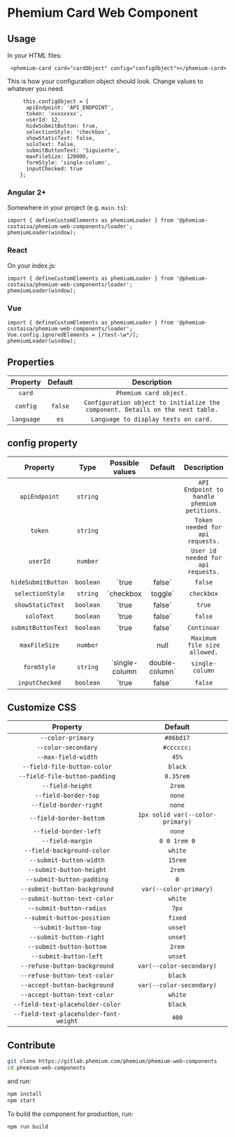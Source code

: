 # Phemium Card Web Component

<!-- ## Installation

```bash
 npm i phemium-card
``` -->

## Usage

In your HTML files:

```
 <phemium-card card="cardObject" config="configObject"></phemium-card>
```

This is how your configuration object should look. Change values to whatever you need.

```
     this.configObject = {
      apiEndpoint: 'API_ENDPOINT',
      token: 'xxxxxxxx',
      userId: 12,
      hideSubmitButton: true,
      selectionStyle: 'checkbox',
      showStaticText: false,
      soloText: false,
      submitButtonText: 'Siguiente',
      maxFileSize: 120000,
      formStyle: 'single-column',
      inputChecked: true
    };
```

<!-- ### Javascript or AngularJS (1.x)

```
<script src="https://unpkg.com/phemium@latest/dist/phemium-web-components.js"></script>
``` -->

### Angular 2+

Somewhere in your project (e.g. `main.ts`):

```
import { defineCustomElements as phemiumLoader } from '@phemium-costaisa/phemium-web-components/loader';
phemiumLoader(window);

```

### React

On your index.js:

```
import { defineCustomElements as phemiumLoader } from '@phemium-costaisa/phemium-web-components/loader';
phemiumLoader(window);
```

### Vue

```
import { defineCustomElements as phemiumLoader } from '@phemium-costaisa/phemium-web-components/loader';
Vue.config.ignoredElements = [/test-\w*/];
phemiumLoader(window);
```

## Properties

|  Property  | Default |                                  Description                                   |
| :--------: | :-----: | :----------------------------------------------------------------------------: |
|   `card`   |         |                             `Phemium card object.`                             |
|  `config`  | `false` | `Configuration object to initialize the component. Details on the next table.` |
| `language` |  `es`   |                      `Language to display texts on card.`                      |

## config property

|      Property      |   Type    |         Possible values         |     Default     |                 Description                 |
| :----------------: | :-------: | :-----------------------------: | :-------------: | :-----------------------------------------: |
|   `apiEndpoint`    | `string`  |                                 |                 | `API Endpoint to handle phemium petitions.` |
|      `token`       | `string`  |                                 |                 |      `Token needed for api requests.`       |
|      `userId`      | `number`  |                                 |                 |     `User id needed for api requests.`      |
| `hideSubmitButton` | `boolean` |         `true | false`          |     `false`     |            `Hide submit button.`            |
|  `selectionStyle`  | `string`  |       `checkbox | toggle`       |   `checkbox`    |    `Style to display selection inputs.`     |
|  `showStaticText`  | `boolean` |         `true | false`          |     `true`      |   `Show static text associated to field.`   |
|     `soloText`     | `boolean` |         `true | false`          |     `false`     |    `Show only the static text on field.`    |
| `submitButtonText` | `boolean` |         `true | false`          |   `Continuar`   |        `Text for the submit button.`        |
|   `maxFileSize`    | `number`  |                                 |      null       |        `Maximum file size allowed.`         |
|    `formStyle`     | `string`  | `single-column | double-column` | `single-column` |            `Style of the form.`             |
|   `inputChecked`   | `boolean` |         `true | false`          |     `false`     |       `Initial input checkbox value.`       |

## Customize CSS

|                Property                |             Default              |
| :------------------------------------: | :------------------------------: |
|           `--color-primary`            |            `#86bd17`             |
|          `--color-secondary`           |            `#cccccc;`            |
|          `--max-field-width`           |              `45%`               |
|      `--field-file-button-color`       |             `black`              |
|     `--field-file-button-padding`      |            `0.35rem`             |
|            `--field-height`            |              `2rem`              |
|          `--field-border-top`          |              `none`              |
|         `--field-border-right`         |              `none`              |
|        `--field-border-bottom`         | `1px solid var(--color-primary)` |
|         `--field-border-left`          |              `none`              |
|            `--field-margin`            |           `0 0 1rem 0`           |
|       `--field-background-color`       |             `white`              |
|        `--submit-button-width`         |             `15rem`              |
|        `--submit-button-height`        |              `2rem`              |
|       `--submit-button-padding`        |               `0`                |
|      `--submit-button-background`      |      `var(--color-primary)`      |
|      `--submit-button-text-color`      |             `white`              |
|        `--submit-button-radius`        |              `7px`               |
|       `--submit-button-position`       |             `fixed`              |
|         `--submit-button-top`          |             `unset`              |
|        `--submit-button-right`         |             `unset`              |
|        `--submit-button-bottom`        |              `2rem`              |
|         `--submit-button-left`         |             `unset`              |
|      `--refuse-button-background`      |     `var(--color-secondary)`     |
|      `--refuse-button-text-color`      |             `black`              |
|      `--accept-button-background`      |     `var(--color-secondary)`     |
|      `--accept-button-text-color`      |             `white`              |
|    `--field-text-placeholder-color`    |             `black`              |
| `--field-text-placeholder-font-weight` |              `400`               |

## Contribute

```bash
git clone https://gitlab.phemium.com/phemium/phemium-web-components
cd phemium-web-components
```

and run:

```bash
npm install
npm start
```

To build the component for production, run:

```bash
npm run build
```

